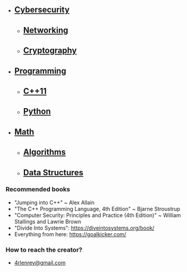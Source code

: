 <!-- {% raw %} -->

- ## [**Cybersecurity**](Cybersecurity.md)
	- ## [**Networking**](Networking.md)
	- ## [**Cryptography**](Cryptography.md)
- ## [**Programming**](Programming.md)
	- ## [**C++11**](Cpp11.md)
	- ## [**Python**](Python.md)
- ## [**Math**](Math.md)
	- ## [**Algorithms**](Algorithms.md)
	- ## [**Data Structures**](Data-Structures.md)


### Recommended books

- "Jumping into C++" ~ Alex Allain
- "The C++ Programming Language, 4th Edition" ~ Bjarne Stroustrup
- "Computer Security: Principles and Practice (4th Edition)" ~ William Stallings and Lawrie Brown
- "Divide Into Systems": https://diveintosystems.org/book/
- Everything from here: https://goalkicker.com/

### How to reach the creator?

- 4rlenrey@gmail.com

<!-- {% endraw %} -->
